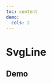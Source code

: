 ```yaml
---
toc: content
demo:
  cols: 2
---
```


# SvgLine

## Demo

<code 
  src='./demos/base.tsx' 
  title='基础使用' 
  description='一条简单的svg直线，设置跟随父元素变化的长度'>
</code>

<code 
  src='./demos/fixed-length.tsx' 
  title='固定长度' 
  description='一条简单的svg直线，设置固定长度'>
</code>

<!--  -->
